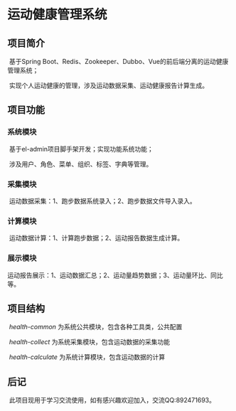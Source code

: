 # 运动健康管理系统

## 项目简介

​	基于Spring Boot、Redis、Zookeeper、Dubbo、Vue的前后端分离的运动健康管理系统；

​    实现个人运动健康的管理，涉及运动数据采集、运动健康报告计算生成。

## 项目功能

### 	系统模块

​            基于el-admin项目脚手架开发；实现功能系统功能；

​            涉及用户、角色、菜单、组织、标签、字典等管理。

### 	采集模块

​			运动数据采集：1、跑步数据系统录入；2、跑步数据文件导入录入。

### 	计算模块

​			运动数据计算：1、计算跑步数据；2、运动报告数据生成计算。

### 	展示模块

​			运动报告展示：1、运动数据汇总；2、运动量趋势数据；3、运动量环比、同比等。

## 项目结构

​	 *health-common*  为系统公共模块，包含各种工具类，公共配置

​	 *health-collect* 为系统采集模块，包含运动数据的采集功能

​     *health-calculate* 为系统计算模块，包含运动数据的计算

## 后记

​	此项目现用于学习交流使用，如有感兴趣欢迎加入，交流QQ:892471693。


